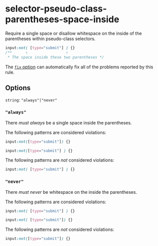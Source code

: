 # selector-pseudo-class-parentheses-space-inside

Require a single space or disallow whitespace on the inside of the parentheses within pseudo-class selectors.

```css
input:not( [type="submit"] ) {}
/**      ↑                 ↑
 * The space inside these two parentheses */
```

The [`fix` option](../../../docs/user-guide/options.md#fix----fix) can automatically fix all of the problems reported by this rule.

## Options

`string`: `"always"|"never"`

### `"always"`

There *must always* be a single space inside the parentheses.

The following patterns are considered violations:

```css
input:not([type="submit"]) {}
```

```css
input:not([type="submit"] ) {}
```

The following patterns are *not* considered violations:

```css
input:not( [type="submit"] ) {}
```

### `"never"`

There *must never* be whitespace on the inside the parentheses.

The following patterns are considered violations:

```css
input:not( [type="submit"] ) {}
```

```css
input:not( [type="submit"]) {}
```

The following patterns are *not* considered violations:

```css
input:not([type="submit"]) {}
```
